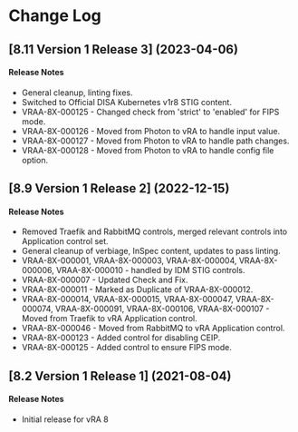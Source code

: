 # Change Log  

## [8.11 Version 1 Release 3] (2023-04-06)

#### Release Notes
- General cleanup, linting fixes.
- Switched to Official DISA Kubernetes v1r8 STIG content.
- VRAA-8X-000125 - Changed check from 'strict' to 'enabled' for FIPS mode.
- VRAA-8X-000126 - Moved from Photon to vRA to handle input value.
- VRAA-8X-000127 - Moved from Photon to vRA to handle path changes.
- VRAA-8X-000128 - Moved from Photon to vRA to handle config file option.

## [8.9 Version 1 Release 2] (2022-12-15)

#### Release Notes
- Removed Traefik and RabbitMQ controls, merged relevant controls into Application control set.
- General cleanup of verbiage, InSpec content, updates to pass linting.
- VRAA-8X-000001, VRAA-8X-000003, VRAA-8X-000004, VRAA-8X-000006, VRAA-8X-000010 - handled by IDM STIG controls.
- VRAA-8X-000007 - Updated Check and Fix.
- VRAA-8X-000011 - Marked as Duplicate of VRAA-8X-000012.
- VRAA-8X-000014, VRAA-8X-000015, VRAA-8X-000047, VRAA-8X-000074, VRAA-8X-000091, VRAA-8X-000106, VRAA-8X-000107 - Moved from Traefik to vRA Application control.
- VRAA-8X-000046 - Moved from RabbitMQ to vRA Application control.
- VRAA-8X-000123 - Added control for disabling CEIP.
- VRAA-8X-000125 - Added control to ensure FIPS mode.

## [8.2 Version 1 Release 1] (2021-08-04)

#### Release Notes
- Initial release for vRA 8